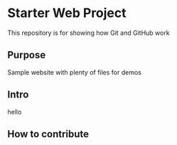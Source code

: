 # Starter Web Project

This repository is for showing how Git and GitHub work

## Purpose

Sample website with plenty of files for demos

## Intro

hello

## How to contribute
